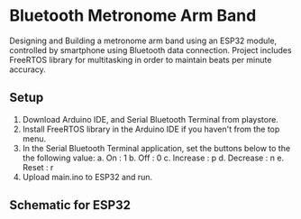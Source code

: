 # Bluetooth Metronome Arm Band
Designing and Building a metronome arm band using an ESP32 module, controlled by smartphone using Bluetooth data connection.
Project includes FreeRTOS library for multitasking in order to maintain beats per minute accuracy.

## Setup
1. Download Arduino IDE, and Serial Bluetooth Terminal from playstore.
2. Install FreeRTOS library in the Arduino IDE if you haven't from the top menu.
3. In the Serial Bluetooth Terminal application, set the buttons below to the the following value:
   a. On       : 1
   b. Off      : 0
   c. Increase : p
   d. Decrease : n
   e. Reset    : r
4. Upload main.ino to ESP32 and run.

## Schematic for ESP32

